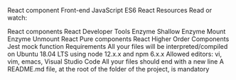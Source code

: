  React component
Front-end
JavaScript
ES6
React
Resources
Read or watch:

React components
React Developer Tools
Enzyme Shallow
Enzyme Mount
Enzyme Unmount
React Pure components
React Higher Order Components
Jest mock function
Requirements
All your files will be interpreted/compiled on Ubuntu 18.04 LTS using node 12.x.x and npm 6.x.x
Allowed editors: vi, vim, emacs, Visual Studio Code
All your files should end with a new line
A README.md file, at the root of the folder of the project, is mandatory
